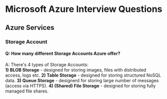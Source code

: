 # Microsoft Azure Interview Questions
## Azure Services
### Storage Account
#### Q: How many different Storage Accounts Azure offer?
A: There's 4 types of Storage Accounts:  
**1) BLOB Storage** - designed for storing images, files with distributed access, logs etc. 
**2) Table Storage** - designed for storing structured NoSQL data. 
**3) Queue Storage** - designerd for storing large number of messages (access via HTTPS). 
**4) (Shared) File Storage** - designed for storing fully managed file shares. 
